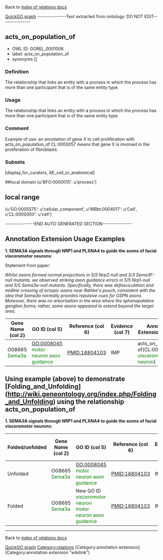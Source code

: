 Back to [index of relations docs](https://github.com/geneontology/annotation_extensions/tree/master/doc)

[QuickGO graph](www.ebi.ac.uk/QuickGO/AnnotationExtensionRelations.html)
---------------Text extracted from ontology: DO NOT EDIT---------------

## acts_on_population_of
* OWL ID: GOREL_0001006
* label: acts_on_population_of
* synonyms
[]

### Definition
The relationship that links an entity with a process in which the process has more than one participant that is of the same entity type.

### Usage
The relationship that links an entity with a process in which the process has more than one participant that is of the same entity type.

### Comment
Example of use: an annotation of gene X to cell proliferation with acts_on_population_of CL:0000057 means that gene X is involved in the proliferation of fibroblasts.

### Subsets
[display_for_curators, AE_cell_or_anatomical]

##local domain
{u'BFO:0000015': u'process'}

## local range
{u'GO:0005575': u'cellular_component', u'WBbt:0004017': u'Cell', u'CL:0000000': u'cell'}

---------------END AUTO GENERATED SECTION---------------













Annotation Extension Usage Examples
-----------------------------------

**1. SEMA3A signals through NRP1 and PLXNA4 to guide the axons of facial visceromotor neurons:**

Statement from paper:

*Whilst axons formed normal projections in 5/5 Nrp2-null and 3/3 Sema3F-null mutants, we observed striking axon guidance errors in 5/5 Nrp1-null and 5/5 Sema3a-null mutants. Specifically, there was defasciculation and midline crossing of ectopic axons near Rathke's pouch, consistent with the idea that Sema3a normally provides repulsive cues for GSPN axons. Moreover, there was no arborisation in the area where the sphenopalatine ganglion forms; rather, some axons appeared to extend beyond the target area.*

| Gene Name (col 2)                              | GO ID (col 5)                                                            | Reference (col 6) | Evidence (col 7) | Annotation Extension (col 16)                                                            |
|------------------------------------------------|--------------------------------------------------------------------------|-------------------|------------------|------------------------------------------------------------------------------------------|
| O08665 <span style="color:green">Sema3a</span> | <GO:0008045> <span style="color:green">motor neuron axon guidance</span> | <PMID:18804103>   | IMP              | acts\_on\_population of(CL:0005025 <span style="color:green">visceromotor neuron</span>) |

Using example (above) to demonstrate [Folding\_and\_Unfolding] (http://wiki.geneontology.org/index.php/Folding_and_Unfolding)
using the relationship acts\_on\_population\_of
-----------------------------------------------------------------------------------------------------------------------------------------------------

**1. SEMA3A signals through NRP1 and PLXNA4 to guide the axons of facial visceromotor neurons:**

| Folded/unfolded | Gene Name (col 2)                              | GO ID (col 5)                                                                             | Reference (col 6) | Evidence (col 7) | Annotation Extension (col 16)                                                            | Parent terms of new folded GO term                                            |
|-----------------|------------------------------------------------|-------------------------------------------------------------------------------------------|-------------------|------------------|------------------------------------------------------------------------------------------|-------------------------------------------------------------------------------|
| Unfolded        | O08665 <span style="color:green">Sema3a</span> | <GO:0008045> <span style="color:green">motor neuron axon guidance</span>                  | <PMID:18804103>   | IMP              | acts\_on\_population of(CL:0005025 <span style="color:green">visceromotor neuron</span>) |                                                                               |
| Folded          | O08665 <span style="color:green">Sema3a</span> | New GO ID <span style="color:green">visceromotor neuron motor neuron axon guidance</span> | <PMID:18804103>   | IMP              |                                                                                          | is\_a <GO:0008045> <span style="color:red"> motor neuron axon guidance</span> |

------------------------------------------------------------------------

Back to [index of relations docs](https://github.com/geneontology/annotation_extensions/tree/master/doc)

[QuickGO graph](www.ebi.ac.uk/QuickGO/AnnotationExtensionRelations.html)
<Category:relations> [Category:annotation extension](Category:annotation extension "wikilink")

